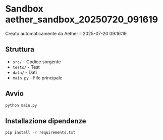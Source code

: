 # Sandbox aether_sandbox_20250720_091619

Creato automaticamente da Aether il 2025-07-20 09:16:19

## Struttura
- `src/` - Codice sorgente
- `tests/` - Test
- `data/` - Dati
- `main.py` - File principale

## Avvio
```bash
python main.py
```

## Installazione dipendenze
```bash
pip install -r requirements.txt
```
